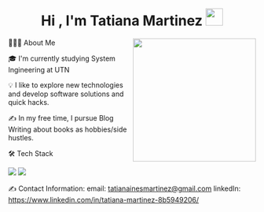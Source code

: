 <h1 align="center">Hi , I'm Tatiana Martinez <img src="https://media.giphy.com/media/hvRJCLFzcasrR4ia7z/giphy.gif" width="35"></h1>


<picture> <img align="right" src="https://github.com/7oSkaaa/7oSkaaa/blob/main/Images/Right_Side.gif?raw=true" width = 250px></picture>  

👨🏻‍💻  About Me
<p> 
🎓  I'm currently studying System Ingineering at UTN
</p>
</p>
💡  I like to explore new technologies and develop software solutions and quick hacks.
</p>
✍️  In my free time, I pursue Blog Writing about books as hobbies/side hustles.
</p>

🛠  Tech Stack
</p>
<img src = https://img.shields.io/badge/c++-%2300599C.svg?style=for-the-badge&logo=c%2B%2B&logoColor=white>
<img src = https://img.shields.io/badge/python-3670A0?style=for-the-badge&logo=python&logoColor=ffdd54>
</p>

✍️ Contact Information:
email: tatianainesmartinez@gmail.com
linkedIn: https://www.linkedin.com/in/tatiana-martinez-8b5949206/



<!-- cosas para mas tarde
logo de go:
![Go](https://img.shields.io/badge/go-%2300ADD8.svg?style=for-the-badge&logo=go&logoColor=white)
logo de c: 
![C](https://img.shields.io/badge/c-%2300599C.svg?style=for-the-badge&logo=c&logoColor=white)
![Java](https://img.shields.io/badge/java-%23ED8B00.svg?style=for-the-badge&logo=openjdk&logoColor=white)
![JavaScript](https://img.shields.io/badge/javascript-%23323330.svg?style=for-the-badge&logo=javascript&logoColor=%23F7DF1E)
![PowerShell](https://img.shields.io/badge/PowerShell-%235391FE.svg?style=for-the-badge&logo=powershell&logoColor=white)

si quiero agregar una red social <a href= "link a la red social">

logos aca https://github.com/Ileriayo/markdown-badges/blob/master/README.md
